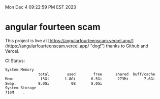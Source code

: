 Mon Dec  4 09:22:59 PM EST 2023

# angular fourteen scam


This project is live at [https://angularfourteenscam.vercel.app/](https://angularfourteenscam.vercel.app/ "dog!") thanks to Github and Vercel.

CI Status: 

```bash
System Memory
               total        used        free      shared  buff/cache   available
Mem:            15Gi       1.8Gi       6.5Gi       273Mi       7.6Gi        13Gi
Swap:          8.0Gi          0B       8.0Gi
System Storage
710M	.
